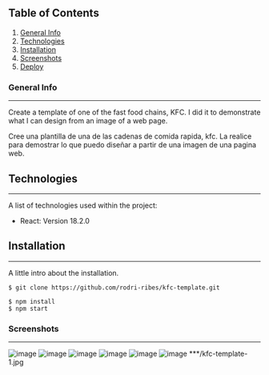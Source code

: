 ## Table of Contents
1. [General Info](#general-info)
2. [Technologies](#technologies)
3. [Installation](#installation)
3. [Screenshots](#Screenshots)
4. [Deploy](https://projects-ribes.netlify.app/)

### General Info
***

Create a template of one of the fast food chains, KFC. I did it to demonstrate what I can design from an image of a web page.

Cree una plantilla de una de las cadenas de comida rapida, kfc. La realice para demostrar lo que puedo diseñar a partir de una imagen de una pagina web.

## Technologies
***
A list of technologies used within the project:
* React: Version 18.2.0

## Installation
***
A little intro about the installation. 
```
$ git clone https://github.com/rodri-ribes/kfc-template.git

$ npm install
$ npm start
```
### Screenshots
***
![image](./public/img/slider/templates/kfc/kfc-template-1.jpg)
![image](./public/img/slider/templates/kfc/kfc-template-2.jpg)
![image](./public/img/slider/templates/kfc/kfc-template-3.jpg)
![image](./public/img/slider/templates/kfc/kfc-template-4.jpg)
![image](./public/img/slider/templates/kfc/kfc-template-5.jpg)
![image](./public/img/slider/templates/kfc/kfc-template-6.jpg)
***/kfc-template-1.jpg
